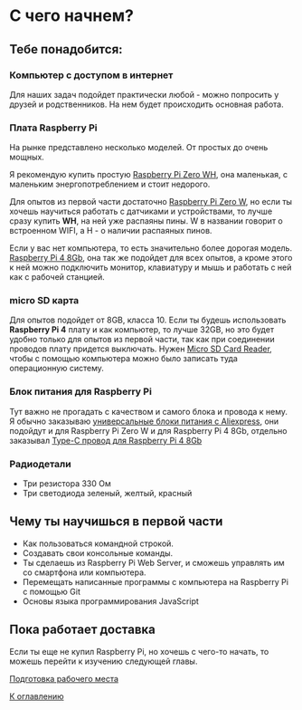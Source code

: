 # С чего начнем?

## Тебе понадобится:

### Компьютер с доступом в интернет

Для наших задач подойдет практически любой - можно попросить у друзей и родственников. На нем будет происходить основная работа.

### Плата Raspberry Pi

На рынке представлено несколько моделей. От простых до очень мощных.

Я рекомендую купить простую [Raspberry Pi Zero WH](https://amperkot.ru/products/minikompyuter_raspberry_pi_zero_wh_wifi_i_bluetooth_40/39171536.html), она маленькая, с маленьким энергопотреблением и стоит недорого.

Для опытов из первой части достаточно [Raspberry Pi Zero W](https://amperkot.ru/products/minikompyuter_raspberry_pi_zero_w____wifi_i_bluetooth_40/24289461.html), но если ты хочешь научиться работать с датчиками и устройствами, то лучше сразу купить **WH**, на ней уже распаяны пины. W в названии говорит о встроенном WIFI, а H - о наличии распаяных пинов.

Если у вас нет компьютера, то есть значительно более дорогая модель.
[Raspberry Pi 4 8Gb](https://amperkot.ru/products/minikompyuter_raspberry_pi_4_model_b__8gb/39108411.html), она так же подойдет для всех опытов, а кроме этого к ней можно подключить монитор, клавиатуру и мышь и работать с ней как с рабочей станцией.

### micro SD карта

Для опытов подойдет от 8GB, класса 10. Если ты будешь использовать **Raspberry Pi 4** плату и как компьютер, то лучше 32GB, но это будет удобно только для опытов из первой части, так как при соединении проводов плату придется выключать. Нужен [Micro SD Card Reader](https://aliexpress.ru/item/1005002256132372.html), чтобы с помощью компьютера можно было записать туда операционную систему.

### Блок питания для Raspberry Pi

Тут важно не прогадать с качеством и самого блока и провода к нему. Я обычно заказываю [универсальные блоки питания с Aliexpress](https://aliexpress.ru/item/4001290502067.html), они подойдут и для Raspberry Pi Zero W и для Raspberry Pi 4 8Gb, отдельно заказывал [Type-C провод для Raspberry Pi 4 8Gb](https://aliexpress.ru/item/4000802127824.html)

### Радиодетали

* Три резистора 330 Ом 
* Три светодиода зеленый, желтый, красный

## Чему ты научишься в первой части

* Как пользоваться командной строкой.
* Создавать свои консольные команды.
* Ты сделаешь из Raspberry Pi Web Server, и сможешь управлять им со смартфона или компьютера.
* Перемещать написанные программы с компьютера на Raspberry Pi с помощью Git
* Основы языка программирования JavaScript

## Пока работает доставка

Если ты еще не купил Raspberry Pi, но хочешь с чего-то начать, то можешь перейти к изучению следующей главы.

[Подготовка рабочего места](002-workplace-preparation.md)

[К оглавлению](../README.md)
